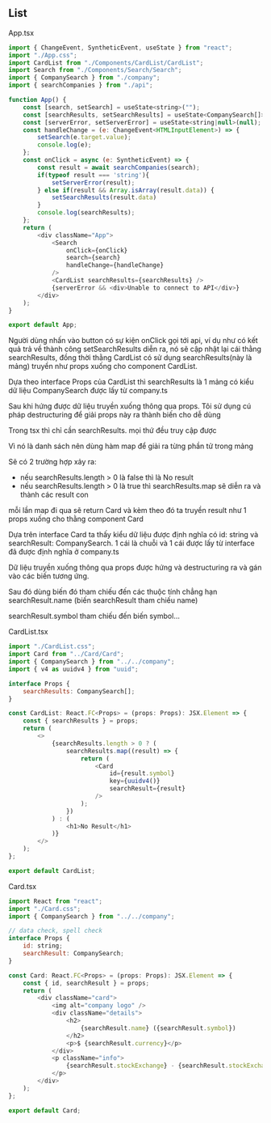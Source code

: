 ## List

App.tsx

```js
import { ChangeEvent, SyntheticEvent, useState } from "react";
import "./App.css";
import CardList from "./Components/CardList/CardList";
import Search from "./Components/Search/Search";
import { CompanySearch } from "./company";
import { searchCompanies } from "./api";

function App() {
    const [search, setSearch] = useState<string>("");
    const [searchResults, setSearchResults] = useState<CompanySearch[]>([]);
    const [serverError, setServerError] = useState<string|null>(null);
    const handleChange = (e: ChangeEvent<HTMLInputElement>) => {
        setSearch(e.target.value);
        console.log(e);
    };
    const onClick = async (e: SyntheticEvent) => {
        const result = await searchCompanies(search);
        if(typeof result === 'string'){
            setServerError(result);
        } else if(result && Array.isArray(result.data)) {
            setSearchResults(result.data)
        }
        console.log(searchResults);
    };
    return (
        <div className="App">
            <Search
                onClick={onClick}
                search={search}
                handleChange={handleChange}
            />
            <CardList searchResults={searchResults} />
            {serverError && <div>Unable to connect to API</div>}
        </div>
    );
}

export default App;

```

Người dùng nhấn vào button có sự kiện onClick gọi tới api, ví dụ như có kết quả trả về thành công setSearchResults diễn ra, nó sẽ cập nhật lại cái thằng searchResults, đồng thời thằng CardList có sử dụng searchResults(này là mảng) truyền như props xuống cho component CardList.

Dựa theo interface Props của CardList thì searchResults là 1 mảng có kiểu dữ liệu CompanySearch được lấy từ company.ts

Sau khi hứng được dữ liệu truyền xuống thông qua props. Tôi sử dụng cú pháp destructuring để giải props này ra thành biến cho dễ dùng

Trong tsx thì chỉ cần searchResults. mọi thứ đều truy cập được

Vì nó là danh sách nên dùng hàm map để giải ra từng phần tử trong mảng

Sẽ có 2 trường hợp xảy ra:

-   nếu searchResults.length > 0 là false thì là No result
-   nếu searchResults.length > 0 là true thì searchResults.map sẽ diễn ra và thành các result con

mỗi lần map đi qua sẽ return Card và kèm theo đó ta truyền result như 1 props xuống cho thằng component Card

Dựa trên interface Card ta thấy kiểu dữ liệu được định nghĩa có id: string và searchResult: CompanySearch. 1 cái là chuỗi và 1 cái được lấy từ interface đã được định nghĩa ở company.ts

Dữ liệu truyền xuống thông qua props được hứng và destructuring ra và gán vào các biến tương ứng.

Sau đó dùng biến đó tham chiếu đến các thuộc tính chẳng hạn searchResult.name (biến searchResult tham chiếu name)

searchResult.symbol tham chiếu đến biến symbol...

CardList.tsx

```js
import "./CardList.css";
import Card from "../Card/Card";
import { CompanySearch } from "../../company";
import { v4 as uuidv4 } from "uuid";

interface Props {
    searchResults: CompanySearch[];
}

const CardList: React.FC<Props> = (props: Props): JSX.Element => {
    const { searchResults } = props;
    return (
        <>
            {searchResults.length > 0 ? (
                searchResults.map((result) => {
                    return (
                        <Card
                            id={result.symbol}
                            key={uuidv4()}
                            searchResult={result}
                        />
                    );
                })
            ) : (
                <h1>No Result</h1>
            )}
        </>
    );
};

export default CardList;
```

Card.tsx

```js
import React from "react";
import "./Card.css";
import { CompanySearch } from "../../company";

// data check, spell check
interface Props {
    id: string;
    searchResult: CompanySearch;
}

const Card: React.FC<Props> = (props: Props): JSX.Element => {
    const { id, searchResult } = props;
    return (
        <div className="card">
            <img alt="company logo" />
            <div className="details">
                <h2>
                    {searchResult.name} ({searchResult.symbol})
                </h2>
                <p>$ {searchResult.currency}</p>
            </div>
            <p className="info">
                {searchResult.stockExchange} - {searchResult.stockExchange}
            </p>
        </div>
    );
};

export default Card;
```
